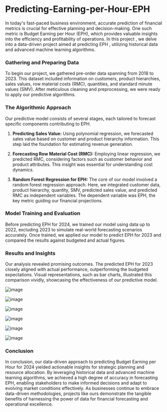 # Predicting-Earning-per-Hour-EPH


In today's fast-paced business environment, accurate prediction of financial metrics is crucial for effective planning and decision-making. One such metric is Budget Earning per Hour (EPH), which provides valuable insights into the efficiency and profitability of operations. In this project , we delve into a data-driven project aimed at predicting EPH , utilizing historical data and advanced machine learning algorithms.

### Gathering and Preparing Data
To begin our project, we gathered pre-order data spanning from 2018 to 2023. This dataset included information on customers, product hierarchies, sales values, row material costs (RMC), quantities, and standard minute values (SMV). After meticulous cleaning and preprocessing, we were ready to apply our predictive algorithms.

### The Algorithmic Approach
Our predictive model consists of several stages, each tailored to forecast specific components contributing to EPH.

1. **Predicting Sales Value:** Using polynomial regression, we forecasted sales value based on customer and product hierarchy information. This step laid the foundation for estimating revenue generation.

2. **Forecasting Row Material Cost (RMC):** Employing linear regression, we predicted RMC, considering factors such as customer behavior and product attributes. This insight was essential for understanding cost dynamics.

3. **Random Forest Regression for EPH:** The core of our model involved a random forest regression approach. Here, we integrated customer data, product hierarchy, quantity, SMV, predicted sales value, and predicted RMC as independent variables. The dependent variable was EPH, the key metric guiding our financial projections.

### Model Training and Evaluation
Before predicting EPH for 2024, we trained our model using data up to 2022, excluding 2023 to simulate real-world forecasting scenarios accurately. Once trained, we applied our model to predict EPH for 2023 and compared the results against budgeted and actual figures.

### Results and Insights
Our analysis revealed promising outcomes. The predicted EPH for 2023 closely aligned with actual performance, outperforming the budgeted expectations. Visual representations, such as bar charts, illustrated this comparison vividly, showcasing the effectiveness of our predictive model.

![image](https://github.com/SachithShilshan/Predicting-Budget-Earning-per-Hour-EPH-for-2024/assets/91172509/adaf9f02-dd21-4823-8eaf-2e92727be999)

![image](https://github.com/SachithShilshan/Predicting-Budget-Earning-per-Hour-EPH-for-2024/assets/91172509/ac508343-3976-4017-a662-4198d6287425)

![image](https://github.com/SachithShilshan/Predicting-Budget-Earning-per-Hour-EPH-for-2024/assets/91172509/733997b6-028b-4ac0-9daa-486eb0fec787)

![image](https://github.com/SachithShilshan/Predicting-Budget-Earning-per-Hour-EPH-for-2024/assets/91172509/8990f471-aff6-4703-82ab-f5f272a3872a)

![image](https://github.com/SachithShilshan/Predicting-Budget-Earning-per-Hour-EPH-for-2024/assets/91172509/1c515edf-8328-4dcd-b726-3f2f7435a9ff)

![image](https://github.com/SachithShilshan/Predicting-Budget-Earning-per-Hour-EPH-for-2024/assets/91172509/0fd83486-5f74-4515-b9bd-6d7277e8c0c6)

### Conclusion
In conclusion, our data-driven approach to predicting Budget Earning per Hour for 2024 yielded actionable insights for strategic planning and resource allocation. By leveraging historical data and advanced machine learning algorithms, we achieved a high degree of accuracy in forecasting EPH, enabling stakeholders to make informed decisions and adapt to evolving market conditions effectively. As businesses continue to embrace data-driven methodologies, projects like ours demonstrate the tangible benefits of harnessing the power of data for financial forecasting and operational excellence.
